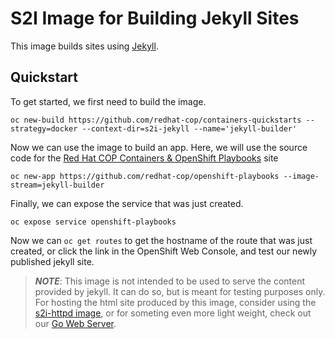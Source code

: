 # S2I Image for Building Jekyll Sites

This image builds sites using [Jekyll](https://jekyllrb.com/).

## Quickstart

To get started, we first need to build the image.

```
oc new-build https://github.com/redhat-cop/containers-quickstarts --strategy=docker --context-dir=s2i-jekyll --name='jekyll-builder'
```

Now we can use the image to build an app. Here, we will use the source code for the [Red Hat COP Containers & OpenShift Playbooks](http://playbooks-rhtconsulting.rhcloud.com/) site
```
oc new-app https://github.com/redhat-cop/openshift-playbooks --image-stream=jekyll-builder
```

Finally, we can expose the service that was just created.
```
oc expose service openshift-playbooks
```

Now we can `oc get routes` to get the hostname of the route that was just created, or click the link in the OpenShift Web Console, and test our newly published jekyll site.

>**_NOTE_**: This image is not intended to be used to serve the content provided by jekyll. It can do so, but is meant for testing purposes only. For hosting the html site produced by this image, consider using the [s2i-httpd image](/s2i-httpd/), or for someting even more light weight, check out our [Go Web Server](https://github.com/redhat-cop/gows).
